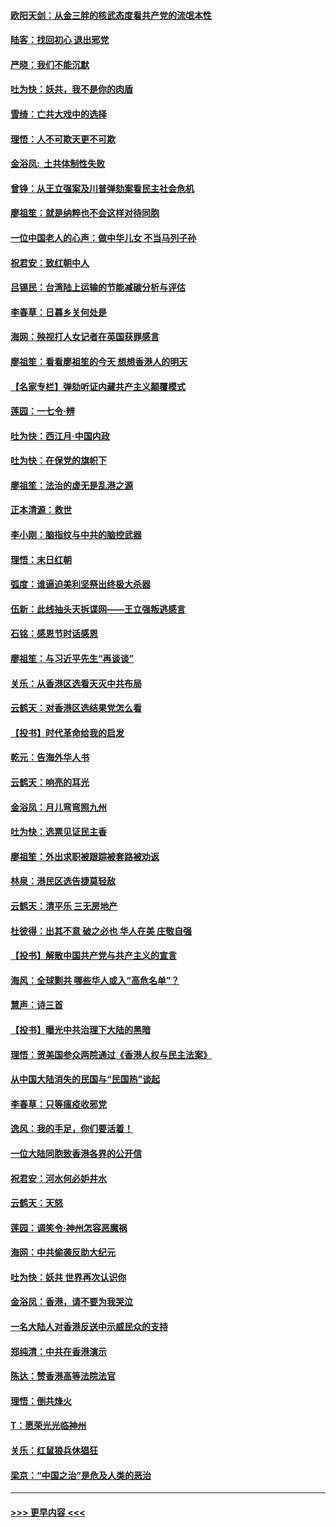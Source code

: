 #### [欧阳天剑：从金三胖的核武态度看共产党的流氓本性](../pages/nsc993/n11702238.md?t=12051944) 
#### [陆客：找回初心 退出邪党](../pages/nsc993/n11702213.md?t=12051944) 
#### [严晓：我们不能沉默](../pages/nsc993/n11702110.md?t=12051944) 
#### [吐为快：妖共，我不是你的肉盾](../pages/nsc993/n11701366.md?t=12051944) 
#### [雪绮：亡共大戏中的选择](../pages/nsc993/n11699922.md?t=12051944) 
#### [理悟：人不可欺天更不可欺](../pages/nsc993/n11699657.md?t=12051944) 
#### [金浴凤:  土共体制性失败](../pages/nsc993/n11699361.md?t=12051944) 
#### [曾铮：从王立强案及川普弹劾案看民主社会危机](../pages/nsc993/n11699318.md?t=12051944) 
#### [廖祖笙：就是纳粹也不会这样对待同胞](../pages/nsc993/n11697658.md?t=12051944) 
#### [一位中国老人的心声：做中华儿女 不当马列子孙](../pages/nsc993/n11697525.md?t=12051944) 
#### [祝君安：致红朝中人](../pages/nsc993/n11697518.md?t=12051944) 
#### [吕锡民：台湾陆上运输的节能减碳分析与评估](../pages/nsc993/n11694983.md?t=12051944) 
#### [李春草：日暮乡关何处是](../pages/nsc993/n11694805.md?t=12051944) 
#### [海网：殃视打人女记者在英国获罪感言](../pages/nsc993/n11693832.md?t=12051944) 
#### [廖祖笙：看看廖祖笙的今天 想想香港人的明天](../pages/nsc993/n11693707.md?t=12051944) 
#### [【名家专栏】弹劾听证内藏共产主义颠覆模式](../pages/nsc993/n11693563.md?t=12051944) 
#### [莲园：一七令‧辨](../pages/nsc993/n11692558.md?t=12051944) 
#### [吐为快：西江月·中国内政](../pages/nsc993/n11692071.md?t=12051944) 
#### [吐为快：在保党的旗帜下](../pages/nsc993/n11691188.md?t=12051944) 
#### [廖祖笙：法治的虚无是乱港之源](../pages/nsc993/n11690605.md?t=12051944) 
#### [正本清源：救世](../pages/nsc993/n11689134.md?t=12051944) 
#### [李小刚：脑指纹与中共的脑控武器](../pages/nsc993/n11688900.md?t=12051944) 
#### [理悟：末日红朝](../pages/nsc993/n11688829.md?t=12051944) 
#### [弧度：谁逼迫美利坚祭出终极大杀器](../pages/nsc993/n11688735.md?t=12051944) 
#### [伍新：此线抽头天拆谍网——王立强叛逃感言](../pages/nsc993/n11687981.md?t=12051944) 
#### [石铭：感恩节时话感恩](../pages/nsc993/n11687568.md?t=12051944) 
#### [廖祖笙：与习近平先生“再谈谈”](../pages/nsc993/n11687005.md?t=12051944) 
#### [关乐：从香港区选看天灭中共布局](../pages/nsc993/n11686647.md?t=12051944) 
#### [云鹤天：对香港区选结果党怎么看](../pages/nsc993/n11686216.md?t=12051944) 
#### [【投书】时代革命给我的启发](../pages/nsc993/n11684287.md?t=12051944) 
#### [乾元：告海外华人书](../pages/nsc993/n11684044.md?t=12051944) 
#### [云鹤天：响亮的耳光](../pages/nsc993/n11684254.md?t=12051944) 
#### [金浴凤：月儿弯弯照九州](../pages/nsc993/n11684231.md?t=12051944) 
#### [吐为快：选票见证民主香](../pages/nsc993/n11684206.md?t=12051944) 
#### [廖祖笙：外出求职被跟踪被套路被劝返](../pages/nsc993/n11683874.md?t=12051944) 
#### [林泉：港民区选告捷莫轻敌](../pages/nsc993/n11683930.md?t=12051944) 
#### [云鹤天：清平乐 三无房地产](../pages/nsc993/n11681521.md?t=12051944) 
#### [杜彼得：出其不意 破之必也 华人在美 庄敬自强](../pages/nsc993/n11679554.md?t=12051944) 
#### [【投书】解散中国共产党与共产主义的宣言](../pages/nsc993/n11679177.md?t=12051944) 
#### [海风：全球剿共 哪些华人或入“高危名单”？](../pages/nsc993/n11678617.md?t=12051944) 
#### [慧声：诗三首](../pages/nsc993/n11678848.md?t=12051944) 
#### [【投书】曝光中共治理下大陆的黑暗](../pages/nsc993/n11678674.md?t=12051944) 
#### [理悟：贺美国参众两院通过《香港人权与民主法案》](../pages/nsc993/n11678104.md?t=12051944) 
#### [从中国大陆消失的民国与“民国热”谈起](../pages/nsc993/n11678075.md?t=12051944) 
#### [李春草：只等瘟疫收邪党](../pages/nsc993/n11677308.md?t=12051944) 
#### [逸风：我的手足，你们要活着！](../pages/nsc993/n11676352.md?t=12051944) 
#### [一位大陆同胞致香港各界的公开信](../pages/nsc993/n11675761.md?t=12051944) 
#### [祝君安：河水何必妒井水](../pages/nsc993/n11675746.md?t=12051944) 
#### [云鹤天：天怒](../pages/nsc993/n11675718.md?t=12051944) 
#### [莲园：调笑令‧神州怎容恶魔祸](../pages/nsc993/n11675648.md?t=12051944) 
#### [海网：中共偷袭反助大纪元](../pages/nsc993/n11673515.md?t=12051944) 
#### [吐为快：妖共 世界再次认识你](../pages/nsc993/n11673506.md?t=12051944) 
#### [金浴凤：香港，请不要为我哭泣](../pages/nsc993/n11673248.md?t=12051944) 
#### [一名大陆人对香港反送中示威民众的支持](../pages/nsc993/n11672615.md?t=12051944) 
#### [郑纯清：中共在香港演示](../pages/nsc993/n11670539.md?t=12051944) 
#### [陈达：赞香港高等法院法官](../pages/nsc993/n11669542.md?t=12051944) 
#### [理悟：倒共烽火](../pages/nsc993/n11668844.md?t=12051944) 
#### [T：愿荣光光临神州](../pages/nsc993/n11668421.md?t=12051944) 
#### [关乐：红鼠狼兵休猖狂](../pages/nsc993/n11668378.md?t=12051944) 
#### [梁京：“中国之治”是危及人类的恶治](../pages/nsc993/n11668328.md?t=12051944) 

----
#### [ >>> 更早内容 <<< ](../indexes/nsc993-earlier.md)
